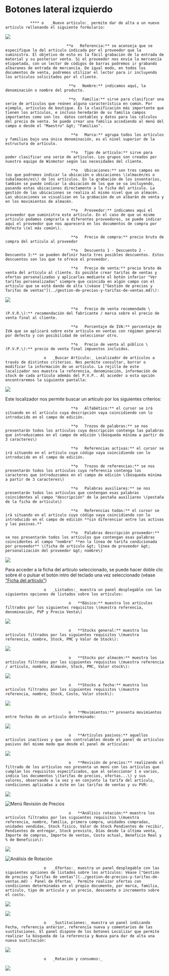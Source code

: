 # Botones lateral izquierdo

               **** o   _Nuevo artículo:_ permite dar de alta a un nuevo artículo rellenando el siguiente formulario:

![](../../../../.gitbook/assets/image%20%2848%29%20%281%29.png)

                               **o   Referencia:** se aconseja que se especifique la del artículo indicada por el proveedor que la suministra. El objetivo de esto es la fácil grabación de la entrada de material y su posterior venta. Si el proveedor nos envía la mercancía etiquetada, con un lector de códigos de barras podremos ir grabando albaranes de entrada de mercancía. De igual modo, en todos los documentos de venta, podremos utilizar el lector para ir incluyendo los artículos solicitados por el cliente.

                                **o   Nombre:** indicamos aquí, la denominación o nombre del producto.

                                **o   Familia:** sirve para clasificar una serie de artículos que reúnen alguna característica en común. Por ejemplo, artículos de boutique. Es la clasificación más importante que tienen los artículos, e incluso heredarán de su familia campos importantes como son los  datos contables y datos para los cálculos del precio de venta. Se puede crear una familia accediendo al menú del campo o desde el "Maestro" &gt; "Familias".

                                 **o   Marca:** agrupa todos los artículos y familias bajo una única denominación, es el nivel superior de la estructura de artículo.

                                 **o   Tipo de artículo:** sirve para poder clasificar una serie de artículos. Los grupos son creados por nuestro equipo de Winmotor según las necesidades del cliente.

                                 **o   Ubicaciones:** son tres campos en los que podremos indicar la ubicación o ubicaciones \(almacén/es o subalmacén/es\) de los artículos. En la grabación de los inventarios, también se puede indicar la ubicación de los que se va incluyendo, pasando estas ubicaciones directamente a la ficha del artículo. La gestión de las ubicaciones se realiza al mismo nivel que un almacén. Las ubicaciones se visualizan en la grabación de un albarán de venta y en los movimientos de almacén.

                                 **o   Proveedor:** indicamos aquí el proveedor que suministra este artículo. En el caso de que un mismo artículo podamos comprarlo a diferentes proveedores, se puede indicar aquí el proveedor que nos aparecerá en los documentos de compra por defecto \(el más común\).

                                 **o   Precio de compra:** precio bruto de compra del artículo al proveedor

                                 **o   Descuento 1 - Descuento 2 - Descuento 3:** se pueden definir hasta tres posibles descuentos. Estos descuentos son los que te ofrece el proveedor.

                                 **o   Precio de venta:** precio bruto de venta del artículo al cliente. Es posible crear tarifas de ventas y ofertas personalizadas y aplicarlas mediante el botón inferior "Ver tarifas personalizadas" siempre que coincida en algún campo con el artículo que se está dando de alta \(véase ["Gestión de precios y Tarifas de ventas"](../gestion-de-precios-y-tarifas-de-ventas.md)\):

![](../../../../.gitbook/assets/image%20%28192%29.png)

                                 **o   Precio de venta recomendado \(P.V.R.\):** recomendación del fabricante / marca sobre el precio de venta final al cliente.

                                 **o   Porcentaje de IVA:** porcentaje de IVA que se aplicará sobre este artículo en ventas con régimen general por defecto y con posibilidad de seleccionar otro.

                                 **o   Precio de venta al público \(P.V.P.\):** precio de venta final impuestos incluidos.

                     o   _Buscar Artículo:_ Localizador de artículos a través de distintos criterios. Nos permite consultar, borrar o modificar la información de un artículo. La rejilla de este localizador nos muestra la referencia, denominación, información de stock de cada artículo además del P.V.P.. Al acceder a esta opción encontraremos la siguiente pantalla:

![](../../../../.gitbook/assets/image%20%28105%29.png)

Este localizador nos permite buscar un artículo por los siguientes criterios:

                                 **o   Alfabético:** el cursor se irá situando en el artículo cuya descripción vaya coincidiendo con lo introducido en el campo de edición.

                                 **o   Trozos de palabras:** se nos presentarán todos los artículos cuya descripción contenga las palabras que introduzcamos en el campo de edición \(búsqueda mínima a partir de 3 caracteres\)

                                 **o   Referencias activas:** el cursor se irá situando en el artículo cuyo código vaya coincidiendo con lo introducido en el campo de edición.

                                 **o   Trozos de referencias:** se nos presentarán todos los artículos cuya referencia contenga los caracteres que introduzcamos en el campo de edición \(búsqueda mínima a partir de 3 caracteres\)

                                 **o   Palabras auxiliares:** se nos presentarán todos los artículos que contengan esas palabras coincidentes al campo "descripción" de la pestaña auxiliares \(pestaña de la ficha de artículo\)

                                 **o   Referencias todas:** el cursor se irá situando en el artículo cuyo código vaya coincidiendo con lo introducido en el campo de edición **sin diferenciar entre las activas y las pasivas.**

                                 **o   Palabras descripción proveedor:** se nos presentarán todos los artículos que contengan esas palabras coincidentes al campo "nombre" **en la línea de tarifa condicionada por proveedor** \(ficha de artículo &gt; línea de proveedor &gt; personalización del proveedor &gt; nombre\)

![](../../../../.gitbook/assets/image%20%28399%29.png)

Para acceder a la ficha del artículo seleccionado, se puede hacer doble clic sobre él o pulsar el botón intro del teclado una vez seleccionado \(véase ["Ficha del artículo"](../ficha-del-articulo/)\)

                     o   _Listados:_ muestra un panel desplegable con las siguientes opciones de listados sobre los artículos:

                                o   **Básico:** muestra los artículos filtrados por los siguientes requisitos \(muestra referencia, denominación, PVP y Precio Venta\)

![](../../../../.gitbook/assets/image%20%28382%29.png)

                                o   **Stocks general:** muestra los artículos filtrados por los siguientes requisitos \(muestra referencia, nombre, Stock, PMC y Valor de Stock\):

![](../../../../.gitbook/assets/image%20%28374%29.png)

                                o   **Stocks por almacén:** muestra los artículos filtrados por los siguientes requisitos \(muestra referencia / artículo, nombre, Almacén, Stock, PMC, Valor stock\):

![](../../../../.gitbook/assets/image%20%28372%29.png)

                                o   **Stocks a fecha:** muestra los artículos filtrados por los siguientes requisitos \(muestra referencia, nombre, Stock, Costo, Valor stock\):

![](../../../../.gitbook/assets/image%20%28392%29.png)

                                o   **Movimientos:** presenta movimientos entre fechas de un artículo determinado:

![](../../../../.gitbook/assets/image%20%28375%29.png)

                                o   **Artículos pasivos:** aquellos artículos inactivos y que son controlables desde el panel de artículos pasivos del mismo modo que desde el panel de artículos:

![](../../../../.gitbook/assets/image%20%28362%29.png)

                                o   **Revisión de precios:** realizando el filtrado de los artículos nos presenta un menú con los artículos que cumplan los requisitos especificados, que al seleccionar 1 o varios, indica los documentos \(tarifas de precios, ofertas...\) y sus valores, observando a la vez y en conjunto la tarifa del artículo, condiciones aplicadas a éste en las tarifas de ventas y su PVR:

![](../../../../.gitbook/assets/image%20%28411%29.png)

![Men&#xFA; Revisi&#xF3;n de Precios](../../../../.gitbook/assets/image%20%28409%29.png)

                                o   **Análisis rotación:** muestra los artículos filtrados por los siguientes requisitos \(muestra referencia, nombre, familia, primera compra, unidades compradas, unidades vendidas, Stock físico, Valor de Stock Pendientes de recibir, Pendientes de entregar, Stock previsto, Días desde la última venta, Importe de compras, Importe de ventas, Costo actual, Beneficio Real y % de Beneficio\):

![](../../../../.gitbook/assets/image%20%28367%29.png)

![An&#xE1;lisis de Rotaci&#xF3;n](../../../../.gitbook/assets/image%20%28395%29.png)

                     o   _Ofertas:_ muestra un panel desplegable con las siguientes opciones de listados sobre los artículos: Véase ["Gestión de precios y Tarifas de ventas"](../gestion-de-precios-y-tarifas-de-ventas.md) - Panel de Ofertas - Permite realizar ofertas con condiciones determinadas en el propio documento, por marca, familia, artículo, tipo de artículo y un precio, descuento o incremento sobre el costo.

![](../../../../.gitbook/assets/image%20%28408%29.png)

![](../../../../.gitbook/assets/image%20%28366%29.png)

                     o   _Sustituciones:_ muestra un panel indicando Fecha, referencia anterior, referencia nueva y comentarios de las sustituciones. El panel dispone de los botones Localizar que permite realizar la búsqueda de la referencia y Nueva para dar de alta una nueva sustitución:

![](../../../../.gitbook/assets/image%20%28394%29.png)

                     o   _Rotación y consumos:_

![](../../../../.gitbook/assets/image%20%28359%29.png)



